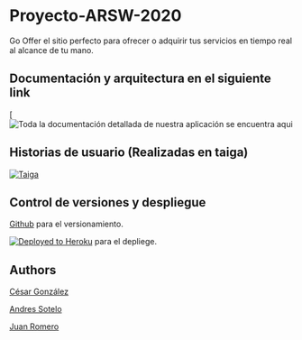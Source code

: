 # Proyecto-ARSW-2020

Go Offer el sitio perfecto para ofrecer o adquirir  tus servicios  en tiempo real al alcance de tu mano.

## Documentación y arquitectura en el siguiente link

[![Toda la documentación detallada de nuestra aplicación se encuentra aqui](https://cesar-millitos.gitbook.io/go-offer/)

## Historias de usuario (Realizadas en taiga)

[![Taiga](https://www.mancomun.gal/wp-content/uploads/2018/09/taiga_solTic.png)](https://tree.taiga.io/project/juanromero11-go-offer/taskboard/sprint-2-9830)

## Control de versiones y despliegue

[Github](https://github.com/) para el versionamiento.

[![Deployed to Heroku](https://www.herokucdn.com/deploy/button.png)](https://go-offer.herokuapp.com/index.html)  para el depliege.

## Authors

[César González](https://github.com/csarssj) 

[Andres Sotelo](https://github.com/aosfandres)

[Juan Romero](https://github.com/JuanRomero11)
